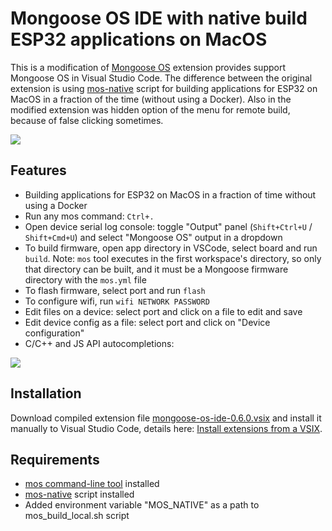 # Mongoose OS IDE with native build ESP32 applications on MacOS

This is a modification of [Mongoose OS](https://mongoose-os.com) extension provides support Mongoose OS in Visual Studio Code. The difference between the original extension is using [mos-native](https://github.com/v-kiniv/mos-native) script for building applications for ESP32 on MacOS in a fraction of the time (without using a Docker). Also in the modified extension was hidden option of the menu for remote build, because of false clicking sometimes.

![](https://mongoose-os.com/docs/quickstart/images/ide.png)

## Features

- Building applications for ESP32 on MacOS in a fraction of time without using a Docker
- Run any mos command: `Ctrl+.`
- Open device serial log console: toggle "Output" panel
  (`Shift+Ctrl+U` / `Shift+Cmd+U`)
  and select "Mongoose OS" output in a dropdown
- To build firmware, open app directory in VSCode, select board and run `build`.
  Note: `mos` tool executes in the first workspace's directory, so only that
  directory can be built, and it must be a Mongoose firmware directory with
  the `mos.yml` file
- To flash firmware, select port and run `flash`
- To configure wifi, run `wifi NETWORK PASSWORD`
- Edit files on a device: select port and click on a file to edit and save
- Edit device config as a file: select port and click on "Device configuration"
- C/C++ and JS API autocompletions:

![](https://mongoose-os.com/docs/quickstart/images/ide_autocomplete.gif)

## Installation

Download compiled extension file [mongoose-os-ide-0.6.0.vsix](https://github.com/kotelnikov/mongoose-os-ide-native/blob/master/mongoose-os-ide-native-0.6.0.vsix) and install it manually to Visual Studio Code, details here: [Install extensions from a VSIX](https://code.visualstudio.com/docs/editor/extension-marketplace#_install-from-a-vsix).

## Requirements

* [mos command-line tool](https://mongoose-os.com/docs/) installed
* [mos-native](https://github.com/v-kiniv/mos-native) script installed
* Added environment variable "MOS_NATIVE" as a path to mos_build_local.sh script

